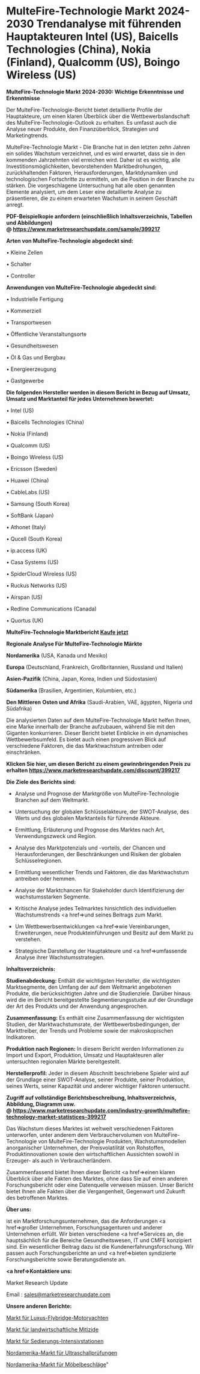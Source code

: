 # MulteFire-Technologie Markt 2024-2030 Trendanalyse mit führenden Hauptakteuren Intel (US), Baicells Technologies (China), Nokia (Finland), Qualcomm (US), Boingo Wireless (US)

<strong>MulteFire-Technologie Markt 2024-2030: Wichtige Erkenntnisse und Erkenntnisse</strong>

Der MulteFire-Technologie-Bericht bietet detaillierte Profile der Hauptakteure, um einen klaren Überblick über die Wettbewerbslandschaft des MulteFire-Technologie-Outlook zu erhalten. Es umfasst auch die Analyse neuer Produkte, den Finanzüberblick, Strategien und Marketingtrends.

MulteFire-Technologie Markt - Die Branche hat in den letzten zehn Jahren ein solides Wachstum verzeichnet, und es wird erwartet, dass sie in den kommenden Jahrzehnten viel erreichen wird. Daher ist es wichtig, alle Investitionsmöglichkeiten, bevorstehenden Marktbedrohungen, zurückhaltenden Faktoren, Herausforderungen, Marktdynamiken und technologischen Fortschritte zu ermitteln, um die Position in der Branche zu stärken. Die vorgeschlagene Untersuchung hat alle oben genannten Elemente analysiert, um dem Leser eine detaillierte Analyse zu präsentieren, die zu einem erwarteten Wachstum in seinem Geschäft anregt.

<strong><b>PDF-Beispielkopie anfordern (einschließlich Inhaltsverzeichnis, Tabellen und Abbildungen) @ </b></strong><strong><a href=https://www.marketresearchupdate.com/sample/399217><strong>https://www.marketresearchupdate.com/sample/399217</u></a></strong></strong>

<strong>Arten von MulteFire-Technologie abgedeckt sind:</strong>

• Kleine Zellen

• Schalter

• Controller

<strong>Anwendungen von MulteFire-Technologie abgedeckt sind:</strong>

• Industrielle Fertigung

• Kommerziell

• Transportwesen

• Öffentliche Veranstaltungsorte

• Gesundheitswesen

• Öl & Gas und Bergbau

• Energieerzeugung

• Gastgewerbe

<strong>Die folgenden Hersteller werden in diesem Bericht in Bezug auf Umsatz, Umsatz und Marktanteil für jedes Unternehmen bewertet:</strong>

• Intel (US)

• Baicells Technologies (China)

• Nokia (Finland)

• Qualcomm (US)

• Boingo Wireless (US)

• Ericsson (Sweden)

• Huawei (China)

• CableLabs (US)

• Samsung (South Korea)

• SoftBank (Japan)

• Athonet (Italy)

• Qucell (South Korea)

• ip.access (UK)

• Casa Systems (US)

• SpiderCloud Wireless (US)

• Ruckus Networks (US)

• Airspan (US)

• Redline Communications (Canada)

• Quortus (UK)

<strong>MulteFire-Technologie Marktbericht <a href=https://www.marketresearchupdate.com/buynow/399217>Kaufe jetzt</a></strong>

<strong>Regionale Analyse Für MulteFire-Technologie Märkte</strong>

<strong>Nordamerika</strong> (USA, Kanada und Mexiko)

<strong>Europa</strong> (Deutschland, Frankreich, Großbritannien, Russland und Italien)

<strong>Asien-Pazifik</strong> (China, Japan, Korea, Indien und Südostasien)

<strong>Südamerika</strong> (Brasilien, Argentinien, Kolumbien, etc.)

<strong>Den Mittleren</strong> <strong>Osten und Afrika</strong> (Saudi-Arabien, VAE, ägypten, Nigeria und Südafrika)

Die analysierten Daten auf dem MulteFire-Technologie Markt helfen Ihnen, eine Marke innerhalb der Branche aufzubauen, während Sie mit den Giganten konkurrieren. Dieser Bericht bietet Einblicke in ein dynamisches Wettbewerbsumfeld. Es bietet auch einen progressiven Blick auf verschiedene Faktoren, die das Marktwachstum antreiben oder einschränken.

<strong>Klicken Sie hier, um diesen Bericht zu einem gewinnbringenden Preis zu erhalten
</strong><strong><a href=https://www.marketresearchupdate.com/discount/399217>https://www.marketresearchupdate.com/discount/399217</b></u></strong></a>

<strong>Die Ziele des Berichts sind:</strong>

- Analyse und Prognose der Marktgröße von MulteFire-Technologie Branchen auf dem Weltmarkt.

- Untersuchung der globalen Schlüsselakteure, der SWOT-Analyse, des Werts und des globalen Marktanteils für führende Akteure.

- Ermittlung, Erläuterung und Prognose des Marktes nach Art, Verwendungszweck und Region.

- Analyse des Marktpotenzials und -vorteils, der Chancen und Herausforderungen, der Beschränkungen und Risiken der globalen Schlüsselregionen.

- Ermittlung wesentlicher Trends und Faktoren, die das Marktwachstum antreiben oder hemmen.

- Analyse der Marktchancen für Stakeholder durch Identifizierung der wachstumsstarken Segmente.

- Kritische Analyse jedes Teilmarktes hinsichtlich des individuellen Wachstumstrends <a href=>und</a> seines Beitrags zum Markt.

- Um Wettbewerbsentwicklungen <a href=>wie</a> Vereinbarungen, Erweiterungen, neue Produkteinführungen und Besitz auf dem Markt zu verstehen.

- Strategische Darstellung der Hauptakteure und <a href=>umfas</a>sende Analyse ihrer Wachstumsstrategien.

<strong>Inhaltsverzeichnis:</strong>

<strong>Studienabdeckung:</strong> Enthält die wichtigsten Hersteller, die wichtigsten Marktsegmente, den Umfang der auf dem Weltmarkt angebotenen Produkte, die berücksichtigten Jahre und die Studienziele. Darüber hinaus wird die im Bericht bereitgestellte Segmentierungsstudie auf der Grundlage der Art des Produkts und der Anwendung angesprochen.

<strong>Zusammenfassung:</strong> Es enthält eine Zusammenfassung der wichtigsten Studien, der Marktwachstumsrate, der Wettbewerbsbedingungen, der Markttreiber, der Trends und Probleme sowie der makroskopischen Indikatoren.

<strong>Produktion nach Regionen:</strong> In diesem Bericht werden Informationen zu Import und Export, Produktion, Umsatz und Hauptakteuren aller untersuchten regionalen Märkte bereitgestellt.

<strong>Herstellerprofil:</strong> Jeder in diesem Abschnitt beschriebene Spieler wird auf der Grundlage einer SWOT-Analyse, seiner Produkte, seiner Produktion, seines Werts, seiner Kapazität und anderer wichtiger Faktoren untersucht.

<strong><b>Zugriff auf vollständige Berichtsbeschreibung, Inhaltsverzeichnis, Abbildung, Diagramm usw. @ </b></strong><strong><a href=https://www.marketresearchupdate.com/industry-growth/multefire-technology-market-statistices-399217>https://www.marketresearchupdate.com/industry-growth/multefire-technology-market-statistices-399217</a></strong>

Das Wachstum dieses Marktes ist weltweit verschiedenen Faktoren unterworfen, unter anderem dem Verbrauchervolumen von MulteFire-Technologie von MulteFire-Technologie Produkten, Wachstumsmodellen anorganischer Unternehmen, der Preisvolatilität von Rohstoffen, Produktinnovationen sowie den wirtschaftlichen Aussichten sowohl in Erzeuger- als auch in Verbraucherländern.

Zusammenfassend bietet Ihnen dieser Bericht <a href=>einen</a> klaren Überblick über alle Fakten des Marktes, ohne dass Sie auf einen anderen Forschungsbericht oder eine Datenquelle verweisen müssen. Unser Bericht bietet Ihnen alle Fakten über die Vergangenheit, Gegenwart und Zukunft des betroffenen Marktes.

<strong>Über uns:</strong>

 ist ein Marktforschungsunternehmen, das die Anforderungen <a href=>großer</a> Unternehmen, Forschungsagenturen und anderer Unternehmen erfüllt. Wir bieten verschiedene <a href=>Services</a> an, die hauptsächlich für die Bereiche Gesundheitswesen, IT und CMFE konzipiert sind. Ein wesentlicher Beitrag dazu ist die Kundenerfahrungsforschung. Wir passen auch Forschungsberichte an und <a href=>bieten</a> syndizierte Forschungsberichte sowie Beratungsdienste an.

<strong><a href=>Kontaktiere uns:</a></strong>

Market Research Update

Email : sales@marketresearchupdate.com

<strong>Unsere anderen Berichte:</strong>

<a href=https://www.linkedin.com/pulse/luxury-flybridge-motor-yachts-market-size-share>Markt für Luxus-Flybridge-Motoryachten</a>

<a href=https://www.linkedin.com/pulse/agricultural-miticide-market-research-report>Markt für landwirtschaftliche Mitizide</a>

<a href=https://www.linkedin.com/pulse/sedation-icu-setting-market-size-share-outlook-growth>Markt für Sedierungs-Intensivstationen</a>

<a href=https://www.linkedin.com/pulse/north-america-ultrasonic-testing-ut-market-continues>Nordamerika-Markt für Ultraschallprüfungen</a>

<a href=https://www.linkedin.com/pulse/north-america-furniture-fittings-market-2030-industry>Nordamerika-Markt für Möbelbeschläge</a>"
